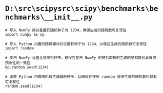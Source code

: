 # `D:\src\scipysrc\scipy\benchmarks\benchmarks\__init__.py`

```
# 导入 NumPy 库并重置其随机种子为 1234，确保生成的随机数可复现性
import numpy as np

# 导入 Python 内置的随机模块并设置其种子为 1234，以保证生成的随机数可复现性
import random

# 使用 NumPy 设置全局随机种子，确保在使用 NumPy 的随机函数时生成的随机数也具有可预测性和一致性
np.random.seed(1234)

# 设置 Python 内置随机数生成器的种子，以确保在使用 random 模块生成的随机数也具有可复现性
random.seed(1234)
```